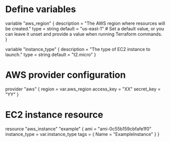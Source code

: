 # Define variables

variable "aws_region" {
  description = "The AWS region where resources will be created."
  type        = string
  default     = "us-east-1" # Set a default value, or you can leave it unset and provide a value when running Terraform commands.
}

variable "instance_type" {
  description = "The type of EC2 instance to launch."
  type        = string
  default     = "t2.micro"
}

# AWS provider configuration
provider "aws" {
  region     = var.aws_region
  access_key = "XX"
  secret_key = "YY"
}
# EC2 instance resource
resource "aws_instance" "example" {
  ami           = "ami-0c55b159cbfafe1f0"
  instance_type = var.instance_type
  tags = {
    Name = "ExampleInstance"
  }
}
